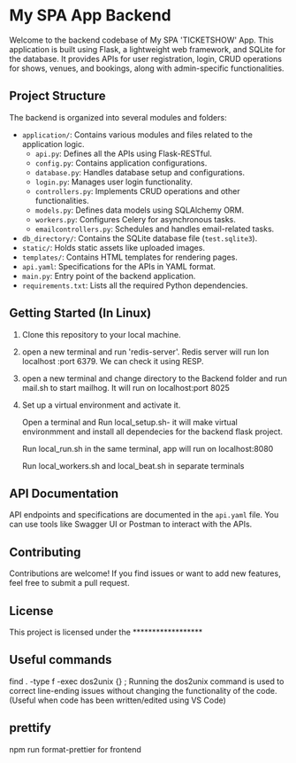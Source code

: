 # My SPA App Backend

Welcome to the backend codebase of My SPA 'TICKETSHOW' App. This application is built using Flask, a lightweight web framework, and SQLite for the database. It provides APIs for user registration, login, CRUD operations for shows, venues, and bookings, along with admin-specific functionalities.

## Project Structure

The backend is organized into several modules and folders:

- `application/`: Contains various modules and files related to the application logic.
  - `api.py`: Defines all the APIs using Flask-RESTful.
  - `config.py`: Contains application configurations.
  - `database.py`: Handles database setup and configurations.
  - `login.py`: Manages user login functionality.
  - `controllers.py`: Implements CRUD operations and other functionalities.
  - `models.py`: Defines data models using SQLAlchemy ORM.
  - `workers.py`: Configures Celery for asynchronous tasks.
  - `emailcontrollers.py`: Schedules and handles email-related tasks.
- `db_directory/`: Contains the SQLite database file (`test.sqlite3`).
- `static/`: Holds static assets like uploaded images.
- `templates/`: Contains HTML templates for rendering pages.
- `api.yaml`: Specifications for the APIs in YAML format.
- `main.py`: Entry point of the backend application.
- `requirements.txt`: Lists all the required Python dependencies.

## Getting Started (In Linux)

1. Clone this repository to your local machine.
2. open a new terminal and run 'redis-server'. Redis server will run lon localhost :port 6379. We can check it using RESP.
3. open a new terminal and change directory to the Backend folder and run mail.sh to start mailhog. It will run on localhost:port  8025

4. Set up a virtual environment and activate it.
   
   Open a terminal and Run local_setup.sh- it will make virtual environmment and install all dependecies for the backend flask project.

   Run local_run.sh in the same terminal, app will run on localhost:8080

   Run local_workers.sh and local_beat.sh in separate terminals

## API Documentation

API endpoints and specifications are documented in the `api.yaml` file. You can use tools like Swagger UI or Postman to interact with the APIs.

## Contributing

Contributions are welcome! If you find issues or want to add new features, feel free to submit a pull request.

## License

This project is licensed under the ******************

## Useful commands
 find . -type f -exec dos2unix {} \;  Running the dos2unix command  is used to correct line-ending issues without changing the functionality of the code.(Useful when code has been written/edited using VS Code)

 ## prettify

npm run format-prettier for frontend



